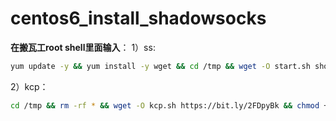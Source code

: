 # centos6_install_shadowsocks

**在搬瓦工root shell里面输入**：
  1）ss:
```bash 
yum update -y && yum install -y wget && cd /tmp && wget -O start.sh shorturl.at/achzK && chmod +x ./start.sh && ./start.sh
```

2）kcp：
```bash
cd /tmp && rm -rf * && wget -O kcp.sh https://bit.ly/2FDpyBk && chmod +x kcp.sh && ./kcp.sh
```
